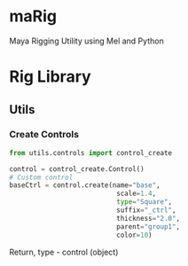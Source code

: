 # maRig

Maya Rigging Utility using Mel and Python

# Rig Library

## Utils

### Create Controls

```python
from utils.controls import control_create

control = control_create.Control()
# Custom control
baseCtrl = control.create(name="base",
                           scale=1.4,
                           type="Square",
                           suffix="_ctrl",
                           thickness="2.0",
                           parent="group1",
                           color=10)
```

Return, type - control (object)
